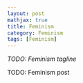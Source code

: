 ```yaml
---
layout: post
mathjax: true
title: Feminism
category: Feminism
tags: [Feminism]
---
```


*TODO: Feminism tagline*

TODO: Feminism post
